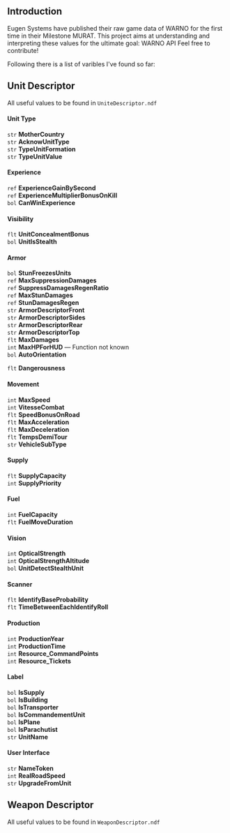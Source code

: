 ## Introduction
Eugen Systems have published their raw game data of WARNO for the first time in their Milestone MURAT.
This project aims at understanding and interpreting these values for the ultimate goal: WARNO API
Feel free to contribute!

Following there is a list of varibles I've found so far:

## Unit Descriptor
All useful values to be found in `UniteDescriptor.ndf`

#### Unit Type
`str` **MotherCountry**\
`str` **AcknowUnitType**\
`str` **TypeUnitFormation**\
`str` **TypeUnitValue**

#### Experience
`ref` **ExperienceGainBySecond**\
`ref` **ExperienceMultiplierBonusOnKill**\
`bol` **CanWinExperience**

#### Visibility
`flt` **UnitConcealmentBonus**\
`bol` **UnitIsStealth**

#### Armor
`bol` **StunFreezesUnits**\
`ref` **MaxSuppressionDamages**\
`ref` **SuppressDamagesRegenRatio**\
`ref` **MaxStunDamages**\
`ref` **StunDamagesRegen**\
`str` **ArmorDescriptorFront**\
`str` **ArmorDescriptorSides**\
`str` **ArmorDescriptorRear**\
`str` **ArmorDescriptorTop**\
`flt` **MaxDamages**\
`int` **MaxHPForHUD** &mdash; Function not known\
`bol` **AutoOrientation**

`flt` **Dangerousness**

#### Movement
`int` **MaxSpeed**\
`int` **VitesseCombat**\
`flt` **SpeedBonusOnRoad**\
`flt` **MaxAcceleration**\
`flt` **MaxDeceleration**\
`flt` **TempsDemiTour**\
`str` **VehicleSubType**

#### Supply
`flt` **SupplyCapacity**\
`int` **SupplyPriority**

#### Fuel
`int` **FuelCapacity**\
`flt` **FuelMoveDuration**

#### Vision
`int` **OpticalStrength**\
`int` **OpticalStrengthAltitude**\
`bol` **UnitDetectStealthUnit**

#### Scanner
`flt` **IdentifyBaseProbability**\
`flt` **TimeBetweenEachIdentifyRoll**

#### Production
`int` **ProductionYear**\
`int` **ProductionTime**\
`int` **Resource_CommandPoints**\
`int` **Resource_Tickets**

#### Label
`bol` **IsSupply**\
`bol` **IsBuilding**\
`bol` **IsTransporter**\
`bol` **IsCommandementUnit**\
`bol` **IsPlane**\
`bol` **IsParachutist**\
`str` **UnitName**

#### User Interface
`str` **NameToken**\
`int` **RealRoadSpeed**\
`str` **UpgradeFromUnit**

## Weapon Descriptor
All useful values to be found in `WeaponDescriptor.ndf`